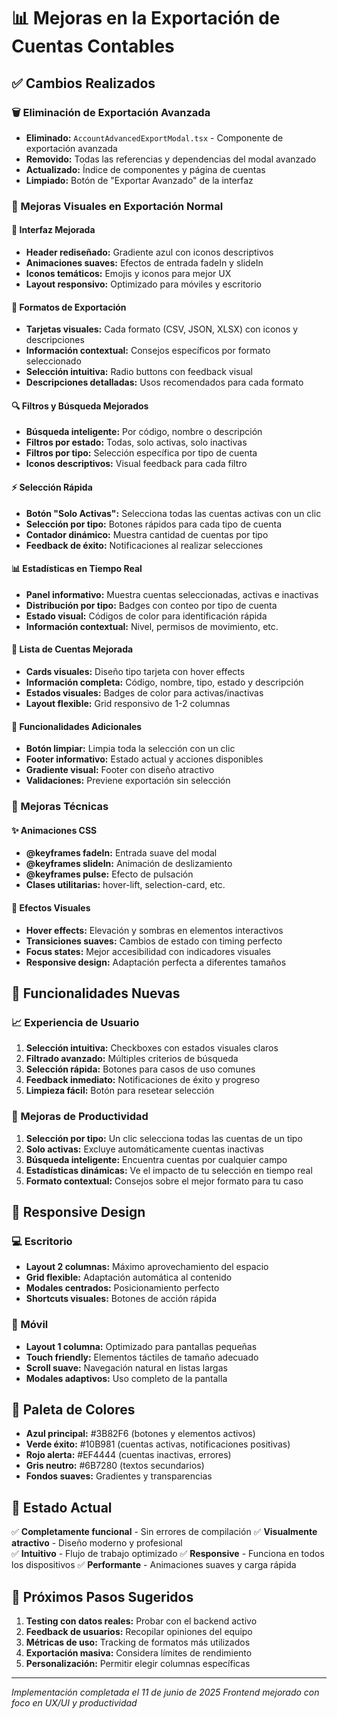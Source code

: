 # 📊 Mejoras en la Exportación de Cuentas Contables

## ✅ Cambios Realizados

### 🗑️ Eliminación de Exportación Avanzada
- **Eliminado:** `AccountAdvancedExportModal.tsx` - Componente de exportación avanzada
- **Removido:** Todas las referencias y dependencias del modal avanzado
- **Actualizado:** Índice de componentes y página de cuentas
- **Limpiado:** Botón de "Exportar Avanzado" de la interfaz

### 🎨 Mejoras Visuales en Exportación Normal

#### 🌟 Interfaz Mejorada
- **Header rediseñado:** Gradiente azul con iconos descriptivos
- **Animaciones suaves:** Efectos de entrada fadeIn y slideIn
- **Iconos temáticos:** Emojis y iconos para mejor UX
- **Layout responsivo:** Optimizado para móviles y escritorio

#### 📄 Formatos de Exportación
- **Tarjetas visuales:** Cada formato (CSV, JSON, XLSX) con iconos y descripciones
- **Información contextual:** Consejos específicos por formato seleccionado
- **Selección intuitiva:** Radio buttons con feedback visual
- **Descripciones detalladas:** Usos recomendados para cada formato

#### 🔍 Filtros y Búsqueda Mejorados
- **Búsqueda inteligente:** Por código, nombre o descripción
- **Filtros por estado:** Todas, solo activas, solo inactivas
- **Filtros por tipo:** Selección específica por tipo de cuenta
- **Iconos descriptivos:** Visual feedback para cada filtro

#### ⚡ Selección Rápida
- **Botón "Solo Activas":** Selecciona todas las cuentas activas con un clic
- **Selección por tipo:** Botones rápidos para cada tipo de cuenta
- **Contador dinámico:** Muestra cantidad de cuentas por tipo
- **Feedback de éxito:** Notificaciones al realizar selecciones

#### 📊 Estadísticas en Tiempo Real
- **Panel informativo:** Muestra cuentas seleccionadas, activas e inactivas
- **Distribución por tipo:** Badges con conteo por tipo de cuenta
- **Estado visual:** Códigos de color para identificación rápida
- **Información contextual:** Nivel, permisos de movimiento, etc.

#### 🎯 Lista de Cuentas Mejorada
- **Cards visuales:** Diseño tipo tarjeta con hover effects
- **Información completa:** Código, nombre, tipo, estado y descripción
- **Estados visuales:** Badges de color para activas/inactivas
- **Layout flexible:** Grid responsivo de 1-2 columnas

#### 🧹 Funcionalidades Adicionales
- **Botón limpiar:** Limpia toda la selección con un clic
- **Footer informativo:** Estado actual y acciones disponibles
- **Gradiente visual:** Footer con diseño atractivo
- **Validaciones:** Previene exportación sin selección

### 🔧 Mejoras Técnicas

#### ✨ Animaciones CSS
- **@keyframes fadeIn:** Entrada suave del modal
- **@keyframes slideIn:** Animación de deslizamiento
- **@keyframes pulse:** Efecto de pulsación
- **Clases utilitarias:** hover-lift, selection-card, etc.

#### 🎨 Efectos Visuales
- **Hover effects:** Elevación y sombras en elementos interactivos
- **Transiciones suaves:** Cambios de estado con timing perfecto
- **Focus states:** Mejor accesibilidad con indicadores visuales
- **Responsive design:** Adaptación perfecta a diferentes tamaños

## 🚀 Funcionalidades Nuevas

### 📈 Experiencia de Usuario
1. **Selección intuitiva:** Checkboxes con estados visuales claros
2. **Filtrado avanzado:** Múltiples criterios de búsqueda
3. **Selección rápida:** Botones para casos de uso comunes
4. **Feedback inmediato:** Notificaciones de éxito y progreso
5. **Limpieza fácil:** Botón para resetear selección

### 🎯 Mejoras de Productividad
1. **Selección por tipo:** Un clic selecciona todas las cuentas de un tipo
2. **Solo activas:** Excluye automáticamente cuentas inactivas
3. **Búsqueda inteligente:** Encuentra cuentas por cualquier campo
4. **Estadísticas dinámicas:** Ve el impacto de tu selección en tiempo real
5. **Formato contextual:** Consejos sobre el mejor formato para tu caso

## 📱 Responsive Design

### 💻 Escritorio
- **Layout 2 columnas:** Máximo aprovechamiento del espacio
- **Grid flexible:** Adaptación automática al contenido
- **Modales centrados:** Posicionamiento perfecto
- **Shortcuts visuales:** Botones de acción rápida

### 📱 Móvil
- **Layout 1 columna:** Optimizado para pantallas pequeñas
- **Touch friendly:** Elementos táctiles de tamaño adecuado
- **Scroll suave:** Navegación natural en listas largas
- **Modales adaptivos:** Uso completo de la pantalla

## 🎨 Paleta de Colores

- **Azul principal:** #3B82F6 (botones y elementos activos)
- **Verde éxito:** #10B981 (cuentas activas, notificaciones positivas)
- **Rojo alerta:** #EF4444 (cuentas inactivas, errores)
- **Gris neutro:** #6B7280 (textos secundarios)
- **Fondos suaves:** Gradientes y transparencias

## 🔮 Estado Actual

✅ **Completamente funcional** - Sin errores de compilación
✅ **Visualmente atractivo** - Diseño moderno y profesional  
✅ **Intuitivo** - Flujo de trabajo optimizado
✅ **Responsive** - Funciona en todos los dispositivos
✅ **Performante** - Animaciones suaves y carga rápida

## 🎯 Próximos Pasos Sugeridos

1. **Testing con datos reales:** Probar con el backend activo
2. **Feedback de usuarios:** Recopilar opiniones del equipo
3. **Métricas de uso:** Tracking de formatos más utilizados
4. **Exportación masiva:** Considera límites de rendimiento
5. **Personalización:** Permitir elegir columnas específicas

---

*Implementación completada el 11 de junio de 2025*
*Frontend mejorado con foco en UX/UI y productividad*
